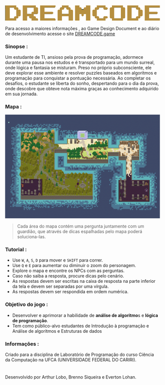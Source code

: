 ![Dreamcode](<Dream_Codding/imgReadme/Dream Logo.png>)

Para acesso a maiores informações , ao Game Design Document e ao diário de desenvolvimento acesse o site [DREAMCODE.game](https://frequent-crow-56c.notion.site/DREAMCODE-GAME-06f131e0190644d1a586c241a99e4bd1a586c241a99e4bd1a586c241a99e4bd1a)

### Sinopse :
 Um estudante de TI, ansioso pela prova de programação, adormece durante uma pausa nos estudos e é transportado para um mundo surreal, onde lógica e fantasia se misturam. Preso no próprio subconsciente, ele deve explorar esse ambiente e resolver puzzles baseados em algoritmos e programação para conquistar a pontuação necessária. Ao completar os desafios, o estudante se liberta do sonho, despertando para o dia da prova, onde descobre que obteve nota máxima graças ao conhecimento adquirido em sua jornada.

### Mapa :
![Dreamcode map](<Dream_Codding/imgReadme/Dream mapa.png>)
> Cada área do mapa contém uma pergunta juntamente com um guardião, que através de dicas espalhadas pelo mapa poderá soluciona-las.

### Tutorial :
- Use `W`, `A`, `S`, `D` para mover e `SHIFT` para correr.
- Use `Q` e `E` para aumentar ou diminuir o zoom do personagem.
- Explore o mapa e encontre os NPCs com as perguntas.
- Caso não saiba a resposta, procure dicas pelo cenário.
- As respostas devem ser escritas na caixa de resposta na parte inferior da tela e devem ser separadas por uma vírgula.
- As respostas devem ser respondida em ordem numérica.



### Objetivo do jogo :
- Desenvolver e aprimorar a habilidade de **análise de algoritmo**s e **lógica de programação**.
- Tem como público-alvo estudantes de Introdução à programação e Análise de algoritmos e Estruturas de dados

### Informações :
Criado para a disciplina de Laboratório de Programação do curso Ciência da Computação na UFCA (UNIVERSIDADE FEDERAL DO CARIRI).
#
 Desenvolvido por Arthur Lobo, Brenno Siqueira e Everton Lohan.

